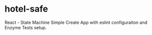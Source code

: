 # hotel-safe

React - State Machine
Simple Create App with eslint configuraiton and Enzyme Tests setup. 

